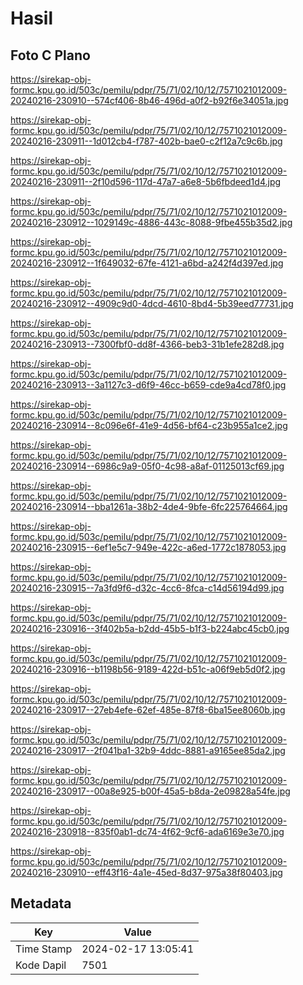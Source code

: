 # Hasil

## Foto C Plano

https://sirekap-obj-formc.kpu.go.id/503c/pemilu/pdpr/75/71/02/10/12/7571021012009-20240216-230910--574cf406-8b46-496d-a0f2-b92f6e34051a.jpg

https://sirekap-obj-formc.kpu.go.id/503c/pemilu/pdpr/75/71/02/10/12/7571021012009-20240216-230911--1d012cb4-f787-402b-bae0-c2f12a7c9c6b.jpg

https://sirekap-obj-formc.kpu.go.id/503c/pemilu/pdpr/75/71/02/10/12/7571021012009-20240216-230911--2f10d596-117d-47a7-a6e8-5b6fbdeed1d4.jpg

https://sirekap-obj-formc.kpu.go.id/503c/pemilu/pdpr/75/71/02/10/12/7571021012009-20240216-230912--1029149c-4886-443c-8088-9fbe455b35d2.jpg

https://sirekap-obj-formc.kpu.go.id/503c/pemilu/pdpr/75/71/02/10/12/7571021012009-20240216-230912--1f649032-67fe-4121-a6bd-a242f4d397ed.jpg

https://sirekap-obj-formc.kpu.go.id/503c/pemilu/pdpr/75/71/02/10/12/7571021012009-20240216-230912--4909c9d0-4dcd-4610-8bd4-5b39eed77731.jpg

https://sirekap-obj-formc.kpu.go.id/503c/pemilu/pdpr/75/71/02/10/12/7571021012009-20240216-230913--7300fbf0-dd8f-4366-beb3-31b1efe282d8.jpg

https://sirekap-obj-formc.kpu.go.id/503c/pemilu/pdpr/75/71/02/10/12/7571021012009-20240216-230913--3a1127c3-d6f9-46cc-b659-cde9a4cd78f0.jpg

https://sirekap-obj-formc.kpu.go.id/503c/pemilu/pdpr/75/71/02/10/12/7571021012009-20240216-230914--8c096e6f-41e9-4d56-bf64-c23b955a1ce2.jpg

https://sirekap-obj-formc.kpu.go.id/503c/pemilu/pdpr/75/71/02/10/12/7571021012009-20240216-230914--6986c9a9-05f0-4c98-a8af-01125013cf69.jpg

https://sirekap-obj-formc.kpu.go.id/503c/pemilu/pdpr/75/71/02/10/12/7571021012009-20240216-230914--bba1261a-38b2-4de4-9bfe-6fc225764664.jpg

https://sirekap-obj-formc.kpu.go.id/503c/pemilu/pdpr/75/71/02/10/12/7571021012009-20240216-230915--6ef1e5c7-949e-422c-a6ed-1772c1878053.jpg

https://sirekap-obj-formc.kpu.go.id/503c/pemilu/pdpr/75/71/02/10/12/7571021012009-20240216-230915--7a3fd9f6-d32c-4cc6-8fca-c14d56194d99.jpg

https://sirekap-obj-formc.kpu.go.id/503c/pemilu/pdpr/75/71/02/10/12/7571021012009-20240216-230916--3f402b5a-b2dd-45b5-b1f3-b224abc45cb0.jpg

https://sirekap-obj-formc.kpu.go.id/503c/pemilu/pdpr/75/71/02/10/12/7571021012009-20240216-230916--b1198b56-9189-422d-b51c-a06f9eb5d0f2.jpg

https://sirekap-obj-formc.kpu.go.id/503c/pemilu/pdpr/75/71/02/10/12/7571021012009-20240216-230917--27eb4efe-62ef-485e-87f8-6ba15ee8060b.jpg

https://sirekap-obj-formc.kpu.go.id/503c/pemilu/pdpr/75/71/02/10/12/7571021012009-20240216-230917--2f041ba1-32b9-4ddc-8881-a9165ee85da2.jpg

https://sirekap-obj-formc.kpu.go.id/503c/pemilu/pdpr/75/71/02/10/12/7571021012009-20240216-230917--00a8e925-b00f-45a5-b8da-2e09828a54fe.jpg

https://sirekap-obj-formc.kpu.go.id/503c/pemilu/pdpr/75/71/02/10/12/7571021012009-20240216-230918--835f0ab1-dc74-4f62-9cf6-ada6169e3e70.jpg

https://sirekap-obj-formc.kpu.go.id/503c/pemilu/pdpr/75/71/02/10/12/7571021012009-20240216-230910--eff43f16-4a1e-45ed-8d37-975a38f80403.jpg


## Metadata

| Key        | Value               |
| ---------- | ------------------- |
| Time Stamp | 2024-02-17 13:05:41 |
| Kode Dapil | 7501                |



